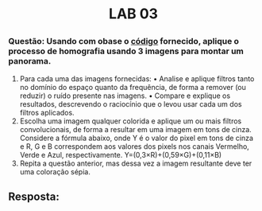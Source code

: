 <h1>
    <p align="center">
        LAB 03
    </p>
</h1>

### Questão: Usando com obase o [código](./homography_Or.py) fornecido, aplique o processo de homografia usando 3 imagens para montar um panorama.
1) Para cada uma das imagens fornecidas:
• Analise e aplique filtros tanto no domínio do espaço quanto da frequência, de forma
a remover (ou reduzir) o ruído presente nas imagens.
• Compare e explique os resultados, descrevendo o raciocínio que o levou usar cada
um dos filtros aplicados.
2) Escolha uma imagem qualquer colorida e aplique um ou mais filtros convolucionais, de
forma a resultar em uma imagem em tons de cinza.
Considere a fórmula abaixo, onde Y é o valor do pixel em tons de cinza e R, G e B
correspondem aos valores dos pixels nos canais Vermelho, Verde e Azul, respectivamente.
Y=(0,3×R)+(0,59×G)+(0,11×B)
3) Repita a questão anterior, mas dessa vez a imagem resultante deve ter uma coloração
sépia. 


## Resposta: